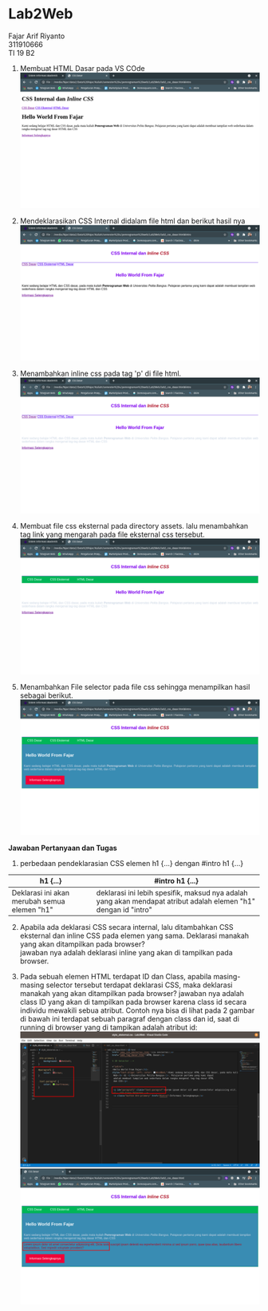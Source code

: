# Lab2Web

Fajar Arif Riyanto  
311910666  
TI 19 B2

1. Membuat HTML Dasar pada VS COde  
   ![gambar1](assets/1.png)  

2. Mendeklarasikan CSS Internal didalam file html dan berikut hasil nya
    ![gambar1](assets/2.png)

3. Menambahkan inline css pada tag 'p' di file html.
    ![gambar1](assets/3.png)

4. Membuat file css eksternal pada directory assets. lalu menambahkan tag link yang mengarah pada file eksternal css tersebut.
     ![gambar1](assets/4.png)

5. Menambahkan File selector pada file css sehingga menampilkan hasil sebagai berikut.
    ![gambar1](assets/5.png)


**Jawaban Pertanyaan dan Tugas**

1. perbedaan pendeklarasian CSS elemen h1 {...} dengan #intro h1 {...}  

| h1 {...}  | #intro h1 {...} |
| ----- | --- |
|   Deklarasi ini akan merubah semua elemen "h1" | deklarasi ini lebih spesifik, maksud nya adalah yang akan mendapat atribut adalah elemen "h1" dengan id "intro"   |


2. Apabila ada deklarasi CSS secara internal, lalu ditambahkan CSS eksternal dan inline CSS pada
elemen yang sama. Deklarasi manakah yang akan ditampilkan pada browser?  
    jawaban nya adalah deklarasi inline yang akan di tampilkan pada browser.

3. Pada sebuah elemen HTML terdapat ID dan Class, apabila masing-masing selector tersebut
terdapat deklarasi CSS, maka deklarasi manakah yang akan ditampilkan pada browser?
    jawaban nya adalah class ID yang akan di tampilkan pada browser karena class id secara individu mewakili sebua atribut.
    Contoh nya bisa di lihat pada 2 gambar di bawah ini terdapat sebuah paragraf dengan class dan id, saat di running di browser yang di tampikan adalah atribut id:
![gambar1](assets/6.png)  
![gambar1](assets/7.png)

